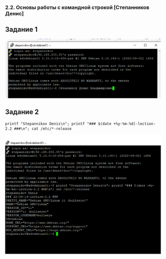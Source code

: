 ### 2.2. Основы работы с командной строкой [Степанников Денис]
## Задание 1
![2.2. Task #1 results](screenshots/2.2-1.png)
## Задание 2
```console
printf "Stepannikov Denis\n"; printf "### $(date +%y-%m-%d)-lection-2.2 ###\n"; cat /etc/*-release
```
![2.2. Task #2 results](screenshots/2.2-2.png)
